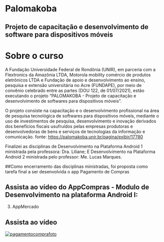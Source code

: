 # Palomakoba

## Projeto de capacitação e desenvolvimento de software para dispositivos móveis

# Sobre o curso
A Fundação Universidade Federal de Rondônia (UNIR), em parceria com a Flextronics da Amazônia LTDA, Motorola mobility comércio de produtos eletrônicos LTDA e Fundação de apoio e desenvolvimento ao ensino, pesquisa e extensão universitária no Acre (FUNDAPE), por meio de convênio celebrado entre as partes (DOU 122, de 01/07/2021), estão executando o projeto “PALOMAKOBA - Projeto de capacitação e desenvolvimento de softwares para dispositivos móveis”.

O projeto consiste na capacitação e o desenvolvimento profissional na área de pesquisa tecnológica de softwares para dispositivos móveis, mediante o uso de investimentos de pesquisa, desenvolvimento e inovação derivados dos benefícios fiscais usufruídos pelas empresas produtoras e desenvolvedoras de bens e serviços de tecnologias da informação e comunicação.
fonte: https://palomakoba.unir.br/pagina/exibir/17780


Finalizei as disciplinas de Desenvolvimento na Plataforma Android 1 ministrada pela professora: Dra. Liliane;
E Desenvolvimento na Plataforma Android 2 ministrada pelo professor: Me. Lucas Marques.

##Como encerramento das disciplinas ministradas, foi proposta como tarefa final a ser desenvolvida o app Pagamento de Compras

## Assista ao vídeo do AppCompras - Modulo de Desenvolvimento na plataforma Android I:

3) AppMercado
## Assista ao vídeo

[![pagamentocomprafoto]()](https://www.youtube.com/watch?v=e2nM0fEMUgM)

